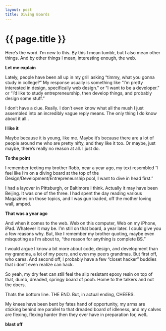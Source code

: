 ```yaml
---
layout: post
title: Diving Boards
---
```

{{ page.title }}
================

Here’s the word. I’m new to this. By this I mean tumblr, but I also mean other things. And by other things I mean, interesting enough, the web.

**Let me explain**

Lately, people have been all up in my grill asking “timmy, what you gonna study in college?” My response usually is something like “I’m pretty interested in design, specifically web design.” or “I want to be a developer.” or “I’d like to study entrepreneurship, then develop things, and probably design some stuff.”

I don’t have a clue. Really. I don’t even know what all the mush I just assembled into an incredibly vague reply means. The only thing I do know about it all..

**I like it**

Maybe because it is young, like me. Maybe it’s because there are a lot of people around me who are pretty nifty, and they like it too. Or maybe, just maybe, there’s really no reason at all. I just do.

**To the point**

I remember texting my brother Robb, near a year ago, my text resembled “I feel like I’m on a diving board at the top of the Design/Development/Entrepreneurship pool, I want to dive in head first.”

I had a layover in Pittsburgh, or Baltimore I think. Actually it may have been Beijing. It was one of the three. I had spent the day reading various Magazines on those topics, and I was gun loaded, off the mother loving wall, amped.

**That was a year ago**

And when it comes to the web. Web on this computer, Web on my iPhone, iPad. Whatever it may be. I’m still on that board, a year later. I could give you a few reasons why. But, like I remember my brother quoting, maybe even misquoting as I’m about to, “the reason for anything is complete BS.”

I would argue I know a bit more about code, design, and development than my grandma, a lot of my peers, and even my peers grandmas. But first off, who cares. And second off, I probably have a few “closet hacker” buddies that i don’t even realize can hack.

So yeah, my dry feet can still feel the slip resistant epoxy resin on top of that, dumb, dreaded, springy board of pooh. Home to the talkers and not the doers.

Thats the bottom line. THE END. But, in actual ending, CHEERS.

My knees have been bent by fates hand of opportunity, my arms are sticking behind me parallel to that dreaded board of idleness, and my calves are flexing, flexing harder then they ever have in preparation for, well..

**blast off**
